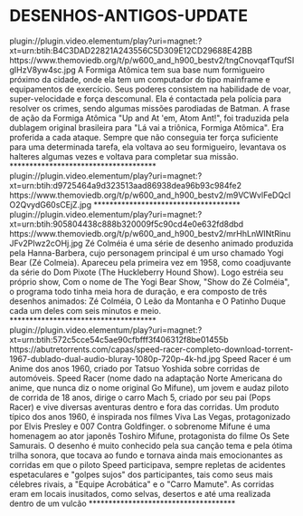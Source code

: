 # DESENHOS-ANTIGOS-UPDATE
<item>
<title>[COLOR silver][B] A FORMIGA ATOMICA  [/COLOR][/B][COLOR BLUE]  FULL HD  [B][/COLOR][/B]</title>
<link>plugin://plugin.video.elementum/play?uri=magnet:?xt=urn:btih:B4C3DAD22821A243556C5D309E12CD29688E42BB</link>
<thumbnail>https://www.themoviedb.org/t/p/w600_and_h900_bestv2/tngCnovqafTqufSIgIHzV8yw4sc.jpg</thumbnail>
<fanart></fanart>
<info>A Formiga Atômica tem sua base num formigueiro próximo da cidade, onde ela tem um computador do tipo mainframe e equipamentos de exercício. Seus poderes consistem na habilidade de voar, super-velocidade e força descomunal. Ela é contactada pela polícia para resolver os crimes, sendo algumas missões parodiadas de Batman. A frase de ação da Formiga Atômica "Up and At 'em, Atom Ant!", foi traduzida pela dublagem original brasileira para "Lá vai a triônica, Formiga Atômica". Era proferida a cada ataque. Sempre que não conseguia ter força suficiente para uma determinada tarefa, ela voltava ao seu formigueiro, levantava os halteres algumas vezes e voltava para completar sua missão.</info>
</item> 
*************************************
<item>
<title>[COLOR silver][B]OS IMPOSSÍVEIS [/COLOR][/B][COLOR BLUE]  FULL HD  [B][/COLOR][/B]</title>
<link>plugin://plugin.video.elementum/play?uri=magnet:?xt=urn:btih:d9725464a9d323513aad86938dea96b93c984fe2</link>
<thumbnail>https://www.themoviedb.org/t/p/w600_and_h900_bestv2/m9VCWvlFeDQcIO2QvydG60sCEjZ.jpg</thumbnail>
<fanart></fanart>
<info></info>
</item> 
*************************************

<item>
<title>[COLOR silver][B]ZÉ COLMEIA  [/COLOR][/B][COLOR BLUE]  FULL HD  [B][/COLOR][/B]</title>
<link>plugin://plugin.video.elementum/play?uri=magnet:?xt=urn:btih:905804438c888b320009f5c90cd4e0e632fd8dbd</link>
<thumbnail>https://www.themoviedb.org/t/p/w600_and_h900_bestv2/mrHhLnWINtRinuJFv2PIwz2cOHj.jpg</thumbnail>
<fanart></fanart>
<info>Zé Colméia é uma série de desenho animado produzida pela Hanna-Barbera, cujo personagem principal é um urso chamado Yogi Bear (Zé Colmeia). Apareceu pela primeira vez em 1958, como coadjuvante da série do Dom Pixote (The Huckleberry Hound Show). Logo estréia seu próprio show, Com o nome de The Yogi Bear Show, "Show do Zé Colméia", o programa todo tinha meia hora de duração, e era composto de três desenhos animados: Zé Colméia, O Leão da Montanha e O Patinho Duque cada um deles com seis minutos e meio.</info>
</item> 
*************************************

<item>
<title>[COLOR silver][B] SPEED RACER [/COLOR][/B][COLOR BLUE]  FULL HD  [B][/COLOR][/B]</title>
<link>plugin://plugin.video.elementum/play?uri=magnet:?xt=urn:btih:572c5cce54c5ae90cfbfff3f406312f8be01455b</link>
<thumbnail>https://abutretorrents.com/capas/speed-racer-completo-download-torrent-1967-dublado-dual-audio-bluray-1080p-720p-4k-hd.jpg</thumbnail>
<fanart></fanart>
<info> Speed Racer é um Anime dos anos 1960, criado por Tatsuo Yoshida sobre corridas de automóveis. Speed Racer (nome dado na adaptação Norte Americana do anime, que nunca diz o nome original Go Mifune), um jovem e audaz piloto de corrida de 18 anos, dirige o carro Mach 5, criado por seu pai (Pops Racer) e vive diversas aventuras dentro e fora das corridas. Um produto típico dos anos 1960, é inspirada nos filmes Viva Las Vegas, protagonizado por Elvis Presley e 007 Contra Goldfinger. o sobrenome Mifune é uma homenagem ao ator japonês Toshiro Mifune, protagonista do filme Os Sete Samurais. O desenho é muito conhecido pela sua canção tema e pela ótima trilha sonora, que tocava ao fundo e tornava ainda mais emocionantes as corridas em que o piloto Speed participava, sempre repletas de acidentes espetaculares e "golpes sujos" dos participantes, tais como seus mais célebres rivais, a "Equipe Acrobática" e o "Carro Mamute". As corridas eram em locais inusitados, como selvas, desertos e até uma realizada dentro de um vulcão</info>
</item> 
*************************************

